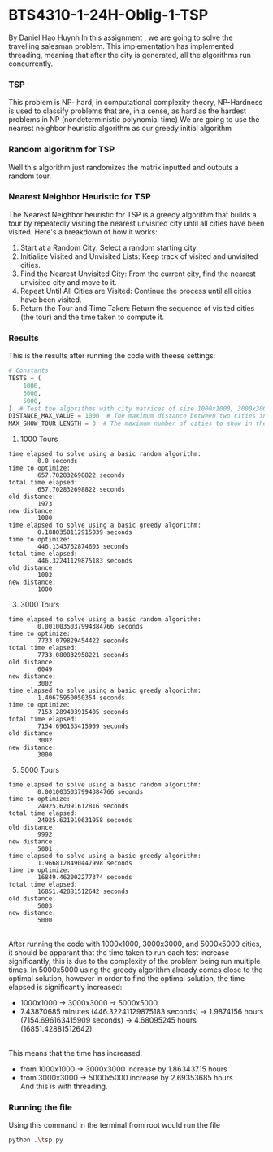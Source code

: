 # BTS4310-1-24H-Oblig-1-TSP
By Daniel Hao Huynh
In this assignment , we are going to solve the travelling salesman problem.
This implementation has implemented threading, meaning that after the city is generated, all the algorithms run concurrently.
### TSP
This problem is NP- hard, in computational complexity theory, NP-Hardness is used to classify problems that are, in a sense, as hard as the hardest problems in NP (nondeterministic polynomial time)
We are going to use the nearest neighbor heuristic algorithm as our greedy initial algorithm
### Random algorithm for TSP
Well this algorithm just randomizes the matrix inputted and outputs a random tour.
### Nearest Neighbor Heuristic for TSP
The Nearest Neighbor heuristic for TSP is a greedy algorithm that builds a tour by repeatedly visiting the nearest unvisited city until all cities have been visited. Here's a breakdown of how it works:

1. Start at a Random City: Select a random starting city.
2. Initialize Visited and Unvisited Lists: Keep track of visited and unvisited cities.
3. Find the Nearest Unvisited City: From the current city, find the nearest unvisited city and move to it.
4. Repeat Until All Cities are Visited: Continue the process until all cities have been visited.
5. Return the Tour and Time Taken: Return the sequence of visited cities (the tour) and the time taken to compute it.

### Results
This is the results after running the code with theese settings:
```py
# Constants
TESTS = (
    1000,
    3000,
    5000,
)  # Test the algorithms with city matrices of size 1000x1000, 3000x3000, and 5000x5000
DISTANCE_MAX_VALUE = 1000  # The maximum distance between two cities in the city matrix
MAX_SHOW_TOUR_LENGTH = 3  # The maximum number of cities to show in the tour before setting show_tours to False in outprint()

```
1. 1000 Tours
```
time elapsed to solve using a basic random algorithm: 
        0.0 seconds
time to optimize:
        657.702832698822 seconds
total time elapsed:
        657.702832698822 seconds
old distance:
        1973
new distance:
        1000
time elapsed to solve using a basic greedy algorithm: 
        0.1880350112915039 seconds
time to optimize:
        446.1343762874603 seconds
total time elapsed:
        446.32241129875183 seconds
old distance:
        1002
new distance:
        1000
```
3. 3000 Tours
```
time elapsed to solve using a basic random algorithm: 
        0.0010035037994384766 seconds
time to optimize:
        7733.079829454422 seconds
total time elapsed:
        7733.080832958221 seconds
old distance:
        6049
new distance:
        3002
time elapsed to solve using a basic greedy algorithm: 
        1.40675950050354 seconds
time to optimize:
        7153.289403915405 seconds
total time elapsed:
        7154.696163415909 seconds
old distance:
        3002
new distance:
        3000
```
5. 5000 Tours  
```
time elapsed to solve using a basic random algorithm:
        0.0010035037994384766 seconds
time to optimize:
        24925.62091612816 seconds
total time elapsed:
        24925.621919631958 seconds
old distance:
        9992
new distance:
        5001
time elapsed to solve using a basic greedy algorithm:
        1.9668128490447998 seconds
time to optimize:
        16849.462002277374 seconds
total time elapsed:
        16851.42881512642 seconds
old distance:
        5003
new distance:
        5000
```
<br>After running the code with 1000x1000, 3000x3000, and 5000x5000 cities, it should be apparant that the time taken to run each test increase significantly, this is due to the complexity of the problem being run multiple times. In 5000x5000 using the greedy algorithm already comes close to the optimal solution, however in order to find the optimal solution, the time elapsed is significantly increased:
- 1000x1000 -> 3000x3000 -> 5000x5000
- 7.43870685 minutes (446.32241129875183 seconds) -> 1.9874156 hours (7154.696163415909 seconds) -> 4.68095245 hours (16851.42881512642)

<br>This means that the time has increased:
- from 1000x1000 -> 3000x3000 increase by 1.86343715 hours
- from 3000x3000 -> 5000x5000 increase by 2.69353685 hours
<br>And this is with threading.

### Running the file

Using this command in the terminal from root would run the file
```sh
python .\tsp.py   
```


